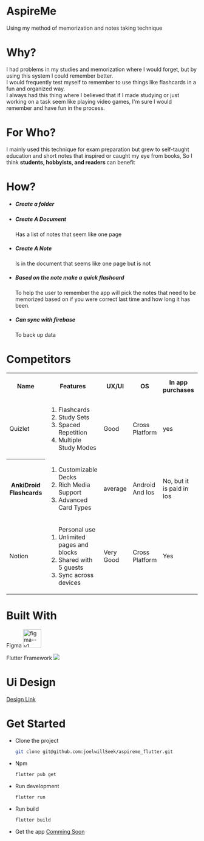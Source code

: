 <h1>AspireMe</h1>

<p> Using my method of memorization and notes taking technique </p>

<h1>Why?</h1>

<p> I had problems in my studies and memorization where I would forget, but by using this system I could remember better. <br>
I would frequently test myself to remember to use things like flashcards in a fun and organized way. <br>
I always had this thing where I believed that if I made studying or just working on a task seem like playing video games, I'm sure I would remember and have fun in the process.
</p>

<h1>For Who?</h1>

<p> I mainly used this technique for exam preparation but grew to self-taught education and short notes that inspired or caught my eye from books, So I think <strong> students, hobbyists, and readers </strong> can benefit </p>

<h1> How? </h1>
<ul>
  <li> 
    <h5>Create a folder </h5> 
  </li>
  
  <li> 
    <h5>Create A Document</h5> 
    <p>Has a list of notes that seem like one page</p>
  </li>

  <li> 
    <h5>Create A Note</h5> 
    <p>Is in the document that seems like one page but is not</p>
  </li>
  
  <li>
    <h5>Based on the note make a quick flashcard</h5> 
    <p> To help the user to remember the app will pick the notes that need to be memorized based on if you were correct last time and how long it has been.</p> 
  </li>
  
  <li><h5>Can sync with firebase</h5>
  <p>To back up data</p>
  </li>
  
</ul>

<h1>Competitors</h1>
<table>
  <tr>
    <th>Name</th>
    <th>Features</th>
    <th>UX/UI</th>
    <th>OS</th>
    <th>In app purchases</th>
    <th>Ads</th>
    <th>In App purchases price</th>
    <th>Reviews</th>
    <th>Downloads</th>
    <th>Links</th>
  </tr>

  <tr>
    <td>Quizlet</td>
    <td>
      <ol>
  <li>Flashcards</li>
<li>Study Sets</li>
<li>Spaced Repetition</li>
<li>Multiple Study Modes</li>

  </ol>
  </td>
<td>

  Good
</td>

<td>
  Cross Platform
</td>

<td>
yes
</td>

<td>
  Yes
</td>

<td>
  about $35
</td>

<td>
  4.6
</td>

<td>
  10M+
</td>

<td>
  <a href="https://play.google.com/store/apps/details?id=com.quizlet.quizletandroid&hl=en">Quizlet</a>
</td>
  
  </tr>

  <tr>
    <th>AnkiDroid Flashcards</th>
    <td>
<ol>
<li>Customizable Decks</li>
<li>Rich Media Support</li>
<li>Advanced Card Types</li>
</ol>
      
 </td>
    <td>
      average
    </td>
    <td>
    Android And Ios
    </td>

   <td>
    No, but it is paid in Ios
    </td>
    <td>
    No
    </td>
    <td>
      None
    </td>

   <td>
    4.8
    </td>

  <td>
    10M+
    </td>

   <td>
    <a href="https://play.google.com/store/apps/details?id=com.ichi2.anki&hl=en">Anki</a>
    </td>
    
  </tr>
  
  <tr>
    <td>Notion</td>
    <td>

<ol>Personal use
<li>Unlimited pages and blocks</li>
<li>Shared with 5 guests</li>
<li>Sync across devices</li>
</ol>
  </td>
    <td>Very Good</td>
    <td>Cross Platform</td>
    <td>Yes</td>
    <td>No</td>
    <td>
      about $15
    </td>
    <td>
      4.8
    </td>
    <td>
      10M+
    </td>
    <td>
      <a href="https://play.google.com/store/apps/details?id=notion.id&hl=en">Notion</a>
    </td>
  </tr>

</table>

<h1>Built With</h1>
<p>Figma <img width="48" height="48" src="https://img.icons8.com/color/48/figma--v1.png" alt="figma--v1"/></p>
<p>Flutter Framework <img src="https://img.icons8.com/color/48/flutter.png"/></p>

<h1>Ui Design</h1>
<p><a href="https://www.figma.com/design/hnq4RjX8Nnf69Gq6q35fQw/aspireme?node-id=0-1&m=dev&t=jIxcO3IPAjxrZLPP-1">Design Link</a></p>

<h1>Get Started</h1>
<ul>
  <li>Clone the project</li>
    
  ```sh
  git clone git@github.com:joelwillSeek/aspireme_flutter.git
  ```  

  <li>Npm</li>
    
  ```sh
  flutter pub get
  ```

  <li>Run development</li>

   ```bash
  flutter run
```
<li>Run build</li>

  ```sh
  flutter build
  ```

<li>Get the app <a href="#">Comming Soon</a></li>
</ul>
